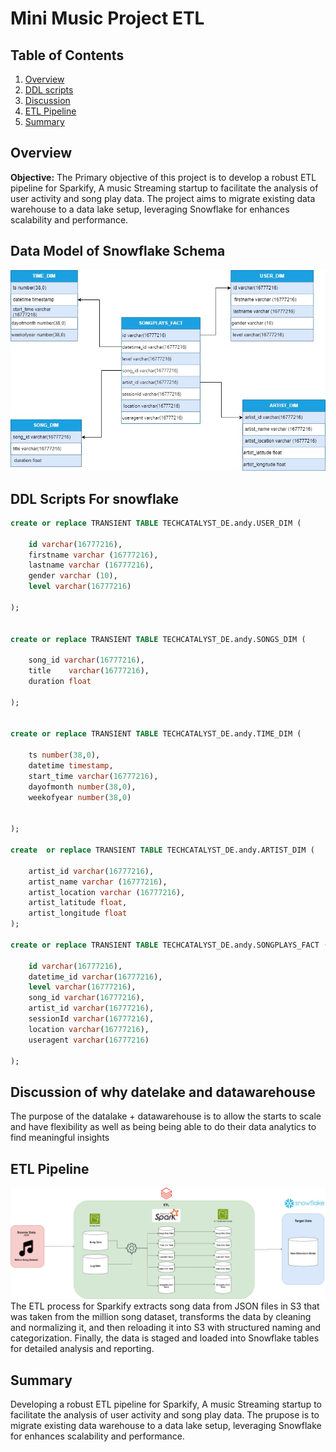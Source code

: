 # Mini Music Project ETL
## Table of Contents
1. [Overview](#overview)
2. [DDL scripts](#ddl-scripts-for-snowflake)
3. [Discussion](#Discussion-of-why-datelake-and-datawarehouse)
4. [ETL Pipeline](#ETLPipeline)
5. [Summary](#Summary)

## Overview
**Objective:** The Primary objective of this project is to develop a robust ETL pipeline for Sparkify, A music Streaming startup to facilitate the analysis of user activity and song play data. The project aims to migrate existing data warehouse to a data lake setup, leveraging Snowflake for enhances scalability and performance.

## Data Model of Snowflake Schema
![dataArchitechtureDiagram](images/Image20240718151759.jpg)

## DDL Scripts For snowflake
```sql
create or replace TRANSIENT TABLE TECHCATALYST_DE.andy.USER_DIM (

    id varchar(16777216),
    firstname varchar (16777216),
    lastname varchar (16777216),
    gender varchar (10),
    level varchar(16777216)
    
);


create or replace TRANSIENT TABLE TECHCATALYST_DE.andy.SONGS_DIM (
    
    song_id varchar(16777216),
    title    varchar(16777216),
    duration float

);


create or replace TRANSIENT TABLE TECHCATALYST_DE.andy.TIME_DIM (

    ts number(38,0),
    datetime timestamp,
    start_time varchar(16777216),
    dayofmonth number(38,0),
    weekofyear number(38,0)
    

);

create  or replace TRANSIENT TABLE TECHCATALYST_DE.andy.ARTIST_DIM (

    artist_id varchar(16777216),
    artist_name varchar (16777216),
    artist_location varchar (16777216),
    artist_latitude float,
    artist_longitude float
);

create or replace TRANSIENT TABLE TECHCATALYST_DE.andy.SONGPLAYS_FACT (

    id varchar(16777216),
    datetime_id varchar(16777216),
    level varchar(16777216),
    song_id varchar(16777216),
    artist_id varchar(16777216),
    sessionId varchar(16777216),
    location varchar(16777216),
    useragent varchar(16777216)

);
```

## Discussion of why datelake and datawarehouse
The purpose of the datalake + datawarehouse is to allow the starts to scale and have flexibility as well as being being able to do their data analytics to find meaningful insights
## ETL Pipeline
![dataArchitechtureDiagram](images/Image20240718142557.jpg)
The ETL process for Sparkify extracts song data from JSON files in S3 that was taken from the million song dataset, transforms the data by cleaning and normalizing it,  and then reloading it into S3 with structured naming and categorization. Finally, the data is staged and loaded into Snowflake tables for detailed analysis and reporting.
## Summary
Developing a robust ETL pipeline for Sparkify, A music Streaming startup to facilitate the analysis of user activity and song play data. The prupose is to migrate existing data warehouse to a data lake setup, leveraging Snowflake for enhances scalability and performance.